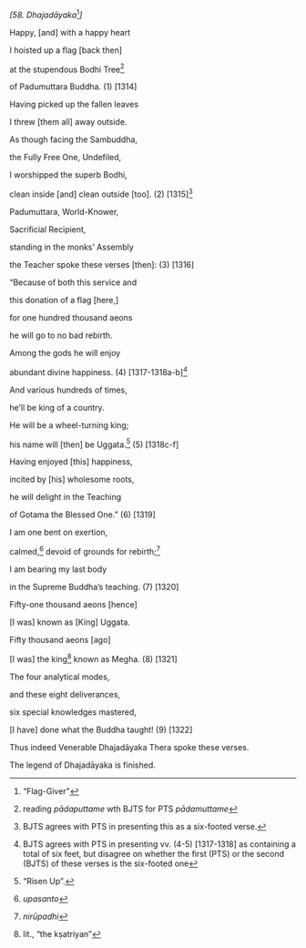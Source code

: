*\[58. Dhajadāyaka*[^1]*\]*

Happy, \[and\] with a happy heart

I hoisted up a flag \[back then\]

at the stupendous Bodhi Tree[^2]

of Padumuttara Buddha. (1) \[1314\]

Having picked up the fallen leaves

I threw \[them all\] away outside.

As though facing the Sambuddha,

the Fully Free One, Undefiled,

I worshipped the superb Bodhi,

clean inside \[and\] clean outside \[too\]. (2) \[1315\][^3]

Padumuttara, World-Knower,

Sacrificial Recipient,

standing in the monks’ Assembly

the Teacher spoke these verses \[then\]: (3) \[1316\]

“Because of both this service and

this donation of a flag \[here,\]

for one hundred thousand aeons

he will go to no bad rebirth.

Among the gods he will enjoy

abundant divine happiness. (4) \[1317-1318a-b\][^4]

And various hundreds of times,

he’ll be king of a country.

He will be a wheel-turning king;

his name will \[then\] be Uggata.[^5] (5) \[1318c-f\]

Having enjoyed \[this\] happiness,

incited by \[his\] wholesome roots,

he will delight in the Teaching

of Gotama the Blessed One.” (6) \[1319\]

I am one bent on exertion,

calmed,[^6] devoid of grounds for rebirth;[^7]

I am bearing my last body

in the Supreme Buddha’s teaching. (7) \[1320\]

Fifty-one thousand aeons \[hence\]

\[I was\] known as \[King\] Uggata.

Fifty thousand aeons \[ago\]

\[I was\] the king[^8] known as Megha. (8) \[1321\]

The four analytical modes,

and these eight deliverances,

six special knowledges mastered,

\[I have\] done what the Buddha taught! (9) \[1322\]

Thus indeed Venerable Dhajadāyaka Thera spoke these verses.

The legend of Dhajadāyaka is finished.

[^1]: “Flag-Giver”

[^2]: reading *pādaputtame* wth BJTS for PTS *pādamuttame*

[^3]: BJTS agrees with PTS in presenting this as a six-footed verse.

[^4]: BJTS agrees with PTS in presenting vv. (4-5) \[1317-1318\] as
    containing a total of six feet, but disagree on whether the first
    (PTS) or the second (BJTS) of these verses is the six-footed one

[^5]: “Risen Up”.

[^6]: *upasanto*

[^7]: *nirūpadhi*

[^8]: lit., “the kṣatriyan”
